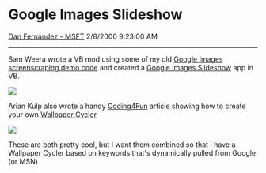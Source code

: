 <div id="page">

# Google Images Slideshow

[Dan Fernandez -
MSFT](https://social.msdn.microsoft.com/profile/Dan%20Fernandez%20-%20MSFT)
2/8/2006 9:23:00 AM

-----

<div id="content">

Sam Weera wrote a VB mod using some of my old [Google Images
screenscraping demo code](/danielfe/archive/2004/07/26/197811.aspx) and
created a [Google Images
Slideshow](http://www.takiweb.com/~samw/gi/givb.htm) app in VB.

![](http://www.takiweb.com/~samw/gi/screenshot.jpg)

Arian Kulp also wrote a handy
[Coding4Fun](http://msdn.microsoft.com/coding4fun/) article showing how
to create your own [Wallpaper
Cycler](http://msdn.microsoft.com/coding4fun/inthebox/wallpaper2/default.aspx)

![](http://msdn.microsoft.com/coding4fun/images/inthebox/wallpaper2/wallpaper2_1.gif)

These are both pretty cool, but I want them combined so that I have a
Wallpaper Cycler based on keywords that's dynamically pulled from Google
(or MSN)

 

</div>

</div>
